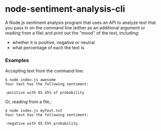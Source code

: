 # node-sentiment-analysis-cli

A Node.js sentiment analysis program that uses an API to analyze text that you pass in on the command line (either as an additional argument or reading from a file) and print out the "mood" of the text, including:

- whether it is positive, negative or neutral
- what percentage of each the text is

### Examples

Accepting text from the command line:

```
$ node index.js awesome
Your text has the following sentiment:

-positive with 65.45% of probability

```

Or, reading from a file,:

```
$ node index.js myText.txt
Your text has the following sentiment:

-negative with 65.55% probability.
```
